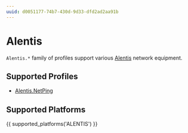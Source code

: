```yaml
---
uuid: d0051177-74b7-430d-9d33-dfd2ad2aa91b
---
```

# Alentis

`Alentis.*` family of profiles support various [Alentis](http://www.netping.ru)
network equipment.

## Supported Profiles

- [Alentis.NetPing](Alentis.NetPing.md)

## Supported Platforms

{{ supported_platforms('ALENTIS') }}
